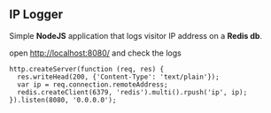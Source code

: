 ## IP Logger

Simple **NodeJS** application that logs visitor IP address on a **Redis db**.

open <http://localhost:8080/> and check the logs

```
http.createServer(function (req, res) {
  res.writeHead(200, {'Content-Type': 'text/plain'});
  var ip = req.connection.remoteAddress;
  redis.createClient(6379, 'redis').multi().rpush('ip', ip);
}).listen(8080, '0.0.0.0');
```

